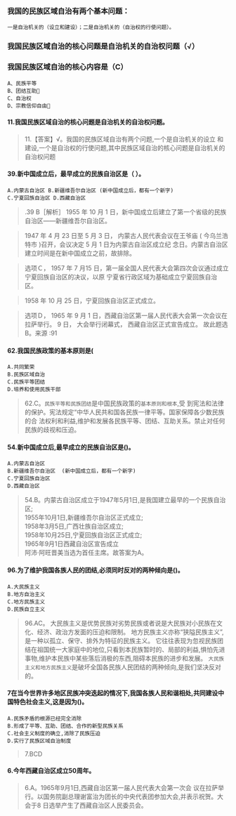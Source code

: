 ### 我国的民族区域自治有两个基本问题：
    一是自治机关的（设立和建设）；二是自治机关的（自治权的行使问题）。
    
### 我国民族区域自治的核心问题是自治机关的自治权问题（√）

### 我国民族区域自治的核心内容是（C）
    A、民族平等
    B、团结互助
    C、自治权
    D、宗教信仰自由

#### 11.我国民族区域自治的核心问题是自治机关的自治权问题。
>   11.【答案】√。我国的民族区域自治有两个问题,一个是自治机关的设立
    和建设,一个是自治权的行使问题,其中民族区域自治的核心问题是自治机关的自治权问题

#### 39.新中国成立后，最早成立的民族自治区是（ ）。
    A.内蒙古自治区 B.新疆维吾尔自治区 (新中国成立后，都有一个新字)
    C.宁夏回族自治区 D.西藏自治区
>   .39  B［解析］ 
    1955 年 10 月 1 日，新中国成立后建立了第一个省级的民族自治区——新疆维吾尔自治区。 
    
     
>   1947 年 4 月 23 日至 5 月 3 日， 内蒙古人民代表会议在王爷庙 ( 今乌兰浩特市 )召开，会议决定 5 月 1 日为内蒙古自治区成立纪
    念日。内蒙古自治区建立时间是在新中国成立之前，故排除。
    
>   选项Ｃ， 1957 年 7 月15 日，第一届全国人民代表大会第四次会议通过成立宁夏回族自治区的决议，以原
    宁夏省行政区域为基础成立宁夏回族自治区。 
    
>   1958 年 10 月 25 日，宁夏回族自治区正式成立。
    
>   选项Ｄ， 1965 年 9 月 1 日，西藏自治区第一届人民代表大会第一次会议在拉萨举行。 9 日， 大会举行闭幕式， 西藏自治区正式宣告成立。 故此题选 B。来源 :91


    
#### 62.我国民族政策的基本原则是(
    A.共同繁荣
    B.民族区域自治
    C.民族平等团结
    D.培养和使用民族干部
>   62.C。`民族平等和民族团结`是中国民族政策的`基本原则和根本`,受
    到宪法和法律的保护。宪法规定“中华人民共和国各民族一律平等。国家保障各少数民族的合
    法权利和利益,维护和发展各民族平等、团结、互助关系。禁止对任何民族的歧视和压迫。

#### 54.新中国成立后,最早成立的民族自治区是()。
    A.内蒙古自治区
    B.新疆维吾尔自治区  (新中国成立后，都有一个新字)
    C.宁夏回族自治区
    D.西藏自治区
>   54.B。内蒙古自治区成立于1947年5月1日,是我国建立最早的一个民族自治区;    
    1955年10月1日,新疆维吾尔自治区正式成立;    
    1958年3月5日,广西壮族自治区成立;    
    1958年10月25日,宁夏回族自治区正式成立;    
    1965年9月1日西藏自治区宣告成立    
    阿沛·阿旺晋美当选为首任主席。故答案为A。    

#### 96.为了维护我国各族人民的团结,必须同时反对的两种倾向是()。
    A.大民族主义
    B.地方自治主义
    C.地方民族主义
    D.民族自立主义
>   96.AC。
大民族主义是优势民族对劣势民族或者说是大民族对小民族在文化、经济、政治方发面的压迫和限制。
地方民族主义亦称“狭隘民族主义”,是一种以孤立、保守、排外为特征的民族主义。
它往往表现为忽视民族团结在祖国统一大家庭中的地位,只看到本民族暂时的、局部的利益,惧怕先进事物,维护本民族中某些落后消极的东西,阻碍本民族的进步和发展。
`大民族主义和地方民族主义`是破坏全国各民族人民团结的两种倾向,是我们坚决反对的。

#### 7在当今世界许多地区民族冲突迭起的情况下,我国各族人民和谐相处,共同建设中国特色社会主义,这是因为()。
    A.民族矛盾的根源已经完全消除
    B.形成了平等、互助、团结、合作的新型民族关系
    C.社会主义制度的确立,消除了民族压迫
    D.实行了民族区域自治制度
>   7.BCD

#### 6.今年西藏自治区成立50周年。
>   6.A。1965年9月1日,西藏自治区第一届人民代表大会第一次会
    议在拉萨举行。以国务院副总理谢富治为团长的中央代表团参加大会,并表示祝贺。大会于8
    日选举产生了西藏自治区人民委员会。













    